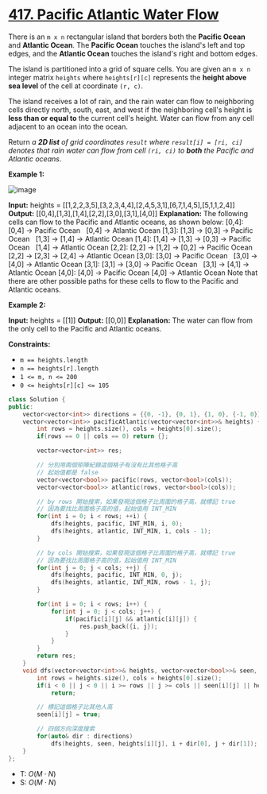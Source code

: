 # [417\. Pacific Atlantic Water Flow](https://leetcode.com/problems/pacific-atlantic-water-flow/)

There is an `m x n` rectangular island that borders both the **Pacific Ocean** and **Atlantic Ocean**. The **Pacific Ocean** touches the island's left and top edges, and the **Atlantic Ocean** touches the island's right and bottom edges.

The island is partitioned into a grid of square cells. You are given an `m x n` integer matrix `heights` where `heights[r][c]` represents the **height above sea level** of the cell at coordinate `(r, c)`.

The island receives a lot of rain, and the rain water can flow to neighboring cells directly north, south, east, and west if the neighboring cell's height is **less than or equal to** the current cell's height. Water can flow from any cell adjacent to an ocean into the ocean.

Return _a **2D list** of grid coordinates _`result`_ where _`result[i] = [ri, ci]`_ denotes that rain water can flow from cell _`(ri, ci)`_ to **both** the Pacific and Atlantic oceans_.

**Example 1:**

![image](https://assets.leetcode.com/uploads/2021/06/08/waterflow-grid.jpg)

**Input:** heights = \[\[1,2,2,3,5\],\[3,2,3,4,4\],\[2,4,5,3,1\],\[6,7,1,4,5\],\[5,1,1,2,4\]\]
**Output:** \[\[0,4\],\[1,3\],\[1,4\],\[2,2\],\[3,0\],\[3,1\],\[4,0\]\]
**Explanation:** The following cells can flow to the Pacific and Atlantic oceans, as shown below:
\[0,4\]: \[0,4\] -> Pacific Ocean
       \[0,4\] -> Atlantic Ocean
\[1,3\]: \[1,3\] -> \[0,3\] -> Pacific Ocean
       \[1,3\] -> \[1,4\] -> Atlantic Ocean
\[1,4\]: \[1,4\] -> \[1,3\] -> \[0,3\] -> Pacific Ocean
       \[1,4\] -> Atlantic Ocean
\[2,2\]: \[2,2\] -> \[1,2\] -> \[0,2\] -> Pacific Ocean
       \[2,2\] -> \[2,3\] -> \[2,4\] -> Atlantic Ocean
\[3,0\]: \[3,0\] -> Pacific Ocean
       \[3,0\] -> \[4,0\] -> Atlantic Ocean
\[3,1\]: \[3,1\] -> \[3,0\] -> Pacific Ocean
       \[3,1\] -> \[4,1\] -> Atlantic Ocean
\[4,0\]: \[4,0\] -> Pacific Ocean
       \[4,0\] -> Atlantic Ocean
Note that there are other possible paths for these cells to flow to the Pacific and Atlantic oceans.

**Example 2:**

**Input:** heights = \[\[1\]\]
**Output:** \[\[0,0\]\]
**Explanation:** The water can flow from the only cell to the Pacific and Atlantic oceans.

**Constraints:**

- `m == heights.length`
- `n == heights[r].length`
- `1 <= m, n <= 200`
- `0 <= heights[r][c] <= 105`

```cpp
class Solution {
public:
    vector<vector<int>> directions = {{0, -1}, {0, 1}, {1, 0}, {-1, 0}};
    vector<vector<int>> pacificAtlantic(vector<vector<int>>& heights) {
        int rows = heights.size(), cols = heights[0].size();
        if(rows == 0 || cols == 0) return {};

        vector<vector<int>> res;

        // 分別用兩個矩陣紀錄這個格子有沒有比其他格子高
        // 起始值都是 false
        vector<vector<bool>> pacific(rows, vector<bool>(cols));
        vector<vector<bool>> atlantic(rows, vector<bool>(cols));

        // by rows 開始搜索，如果發現這個格子比周圍的格子高，就標記 true
        // 因為要找比周圍格子高的值，起始值用 INT_MIN
        for(int i = 0; i < rows; ++i) {
            dfs(heights, pacific, INT_MIN, i, 0);
            dfs(heights, atlantic, INT_MIN, i, cols - 1);
        }

        // by cols 開始搜索，如果發現這個格子比周圍的格子高，就標記 true
        // 因為要找比周圍格子高的值，起始值用 INT_MIN
        for(int j = 0; j < cols; ++j) {
            dfs(heights, pacific, INT_MIN, 0, j);
            dfs(heights, atlantic, INT_MIN, rows - 1, j);
        }

        for(int i = 0; i < rows; i++) {
            for(int j = 0; j < cols; j++) {
                if(pacific[i][j] && atlantic[i][j]) {
                    res.push_back({i, j});
                }
            }
        }
        return res;
    }
    void dfs(vector<vector<int>>& heights, vector<vector<bool>>& seen, int previous, int i, int j) {
        int rows = heights.size(), cols = heights[0].size();
        if(i < 0 || j < 0 || i >= rows || j >= cols || seen[i][j] || heights[i][j] < previous)
            return;

        // 標記這個格子比其他人高
        seen[i][j] = true;

        // 四個方向深度搜索
        for(auto& dir : directions)
            dfs(heights, seen, heights[i][j], i + dir[0], j + dir[1]);
    }
};
```

- T: $O(M \cdot N)$
- S: $O(M \cdot N)$
